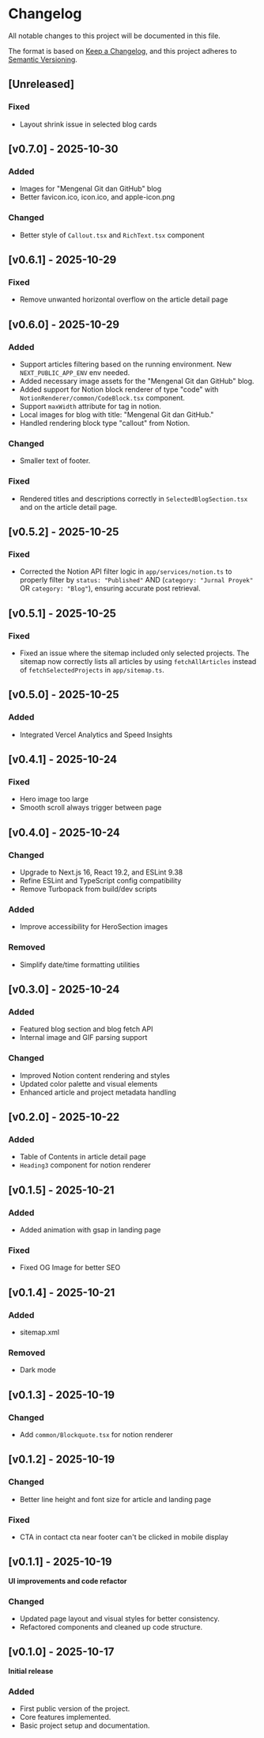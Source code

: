 # Changelog

All notable changes to this project will be documented in this file.

The format is based on [Keep a Changelog](https://keepachangelog.com/en/1.1.0/),
and this project adheres to [Semantic Versioning](https://semver.org/spec/v2.0.0.html).

## [Unreleased]

### Fixed

- Layout shrink issue in selected blog cards

## [v0.7.0] - 2025-10-30

### Added

- Images for "Mengenal Git dan GitHub" blog
- Better favicon.ico, icon.ico, and apple-icon.png

### Changed

- Better style of `Callout.tsx` and `RichText.tsx` component

## [v0.6.1] - 2025-10-29

### Fixed

- Remove unwanted horizontal overflow on the article detail page

## [v0.6.0] - 2025-10-29

### Added

- Support articles filtering based on the running environment. New `NEXT_PUBLIC_APP_ENV` env needed.
- Added necessary image assets for the "Mengenal Git dan GitHub" blog.
- Added support for Notion block renderer of type "code" with `NotionRenderer/common/CodeBlock.tsx` component.
- Support `maxWidth` attribute for <LocalImage> tag in notion.
- Local images for blog with title: "Mengenal Git dan GitHub."
- Handled rendering block type "callout" from Notion.

### Changed

- Smaller text of footer.

### Fixed

- Rendered titles and descriptions correctly in `SelectedBlogSection.tsx` and on the article detail page.

## [v0.5.2] - 2025-10-25

### Fixed

- Corrected the Notion API filter logic in `app/services/notion.ts` to properly filter by `status: "Published"` AND (`category: "Jurnal Proyek"` OR `category: "Blog"`), ensuring accurate post retrieval.

## [v0.5.1] - 2025-10-25

### Fixed

- Fixed an issue where the sitemap included only selected projects. The sitemap now correctly lists all articles by using `fetchAllArticles` instead of `fetchSelectedProjects` in `app/sitemap.ts`.

## [v0.5.0] - 2025-10-25

### Added

- Integrated Vercel Analytics and Speed Insights

## [v0.4.1] - 2025-10-24

### Fixed

- Hero image too large
- Smooth scroll always trigger between page

## [v0.4.0] - 2025-10-24

### Changed

- Upgrade to Next.js 16, React 19.2, and ESLint 9.38
- Refine ESLint and TypeScript config compatibility
- Remove Turbopack from build/dev scripts

### Added

- Improve accessibility for HeroSection images

### Removed

- Simplify date/time formatting utilities

## [v0.3.0] - 2025-10-24

### Added

- Featured blog section and blog fetch API
- Internal image and GIF parsing support

### Changed

- Improved Notion content rendering and styles
- Updated color palette and visual elements
- Enhanced article and project metadata handling

## [v0.2.0] - 2025-10-22

### Added

- Table of Contents in article detail page
- `Heading3` component for notion renderer

## [v0.1.5] - 2025-10-21

### Added

- Added animation with gsap in landing page

### Fixed

- Fixed OG Image for better SEO

## [v0.1.4] - 2025-10-21

### Added

- sitemap.xml

### Removed

- Dark mode

## [v0.1.3] - 2025-10-19

### Changed

- Add `common/Blockquote.tsx` for notion renderer

## [v0.1.2] - 2025-10-19

### Changed

- Better line height and font size for article and landing page

### Fixed

- CTA in contact cta near footer can't be clicked in mobile display

## [v0.1.1] - 2025-10-19

**UI improvements and code refactor**

### Changed

- Updated page layout and visual styles for better consistency.
- Refactored components and cleaned up code structure.

## [v0.1.0] - 2025-10-17

**Initial release**

### Added

- First public version of the project.
- Core features implemented.
- Basic project setup and documentation.
